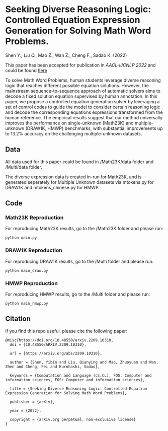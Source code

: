 # Seeking Diverse Reasoning Logic: Controlled Equation Expression Generation for Solving Math Word Problems.
Shen Y.*, Liu Q.*, Mao Z., Wan Z., Cheng F., Sadao K. (2022)

This paper has been accepted for publication in *AACL-IJCNLP 2022* and could be found [here](https://arxiv.org/abs/2209.10310)

To solve Math Word Problems, human students leverage diverse reasoning logic that reaches different possible equation solutions. However, the mainstream sequence-to-sequence approach of automatic solvers aims to decode a fixed solution equation supervised by human annotation. In this paper, we propose a controlled equation generation solver by leveraging a set of control codes to guide the model to consider certain reasoning logic and decode the corresponding equations expressions transformed from the human reference. The empirical results suggest that our method universally improves the performance on single-unknown (Math23K) and multiple-unknown (DRAW1K, HMWP) benchmarks, with substantial improvements up to 13.2% accuracy on the challenging multiple-unknown datasets.


## Data

All data used for this paper could be found in /Math23K/data folder and /Multi/data folder.

The diverse expression data is created in-run for Math23K, and is generated seperately for Multiple Unknown datasets via mtokens.py for DRAW1K and mtokens_chinese.py for HMWP.


## Code

### Math23K Reproduction

For reproducing Math23K results, go to the /Math23K folder and please run:

```
python main.py
```


### DRAW1K Reproduction

For reproducing DRAW1K results, go to the /Multi folder and please run:

```
python main_draw.py
```


### HMWP Reproduction

For reproducing HMWP results, go to the /Multi folder and please run:

```
python main_hmwp.py
```

## Citation



If you find this repo useful, please cite the following paper:

```
@misc{https://doi.org/10.48550/arxiv.2209.10310,
  doi = {10.48550/ARXIV.2209.10310},
  
  url = {https://arxiv.org/abs/2209.10310},
  
  author = {Shen, Yibin and Liu, Qianying and Mao, Zhuoyuan and Wan, Zhen and Cheng, Fei and Kurohashi, Sadao},
  
  keywords = {Computation and Language (cs.CL), FOS: Computer and information sciences, FOS: Computer and information sciences},
  
  title = {Seeking Diverse Reasoning Logic: Controlled Equation Expression Generation for Solving Math Word Problems},
  
  publisher = {arXiv},
  
  year = {2022},
  
  copyright = {arXiv.org perpetual, non-exclusive license}
}
```